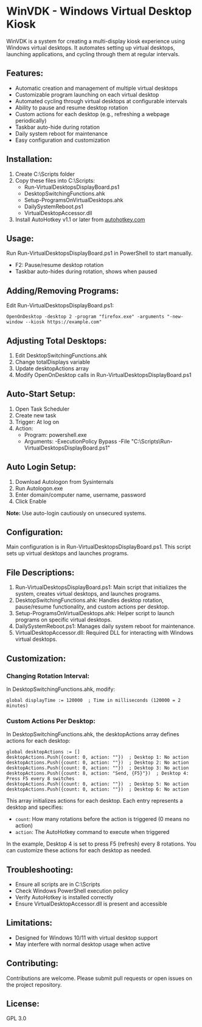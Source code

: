 # WinVDK - Windows Virtual Desktop Kiosk

WinVDK is a system for creating a multi-display kiosk experience using
Windows virtual desktops. It automates setting up virtual desktops,
launching applications, and cycling through them at regular intervals.

## Features:

-   Automatic creation and management of multiple virtual desktops
-   Customizable program launching on each virtual desktop
-   Automated cycling through virtual desktops at configurable intervals
-   Ability to pause and resume desktop rotation
-   Custom actions for each desktop (e.g., refreshing a webpage
    periodically)
-   Taskbar auto-hide during rotation
-   Daily system reboot for maintenance
-   Easy configuration and customization

## Installation:

1.  Create C:\Scripts folder
2.  Copy these files into C:\Scripts:
    -   Run-VirtualDesktopsDisplayBoard.ps1
    -   DesktopSwitchingFunctions.ahk
    -   Setup-ProgramsOnVirtualDesktops.ahk
    -   DailySystemReboot.ps1
    -   VirtualDesktopAccessor.dll
3.  Install AutoHotkey v1.1 or later from
    [autohotkey.com](https://www.autohotkey.com)

## Usage:

Run Run-VirtualDesktopsDisplayBoard.ps1 in PowerShell to start manually.

-   F2: Pause/resume desktop rotation
-   Taskbar auto-hides during rotation, shows when paused

## Adding/Removing Programs:

Edit Run-VirtualDesktopsDisplayBoard.ps1:

    OpenOnDesktop -desktop 2 -program "firefox.exe" -arguments "-new-window --kiosk https://example.com"

## Adjusting Total Desktops:

1.  Edit DesktopSwitchingFunctions.ahk
2.  Change totalDisplays variable
3.  Update desktopActions array
4.  Modify OpenOnDesktop calls in Run-VirtualDesktopsDisplayBoard.ps1

## Auto-Start Setup:

1.  Open Task Scheduler
2.  Create new task
3.  Trigger: At log on
4.  Action:
    -   Program: powershell.exe
    -   Arguments: -ExecutionPolicy Bypass -File
        "C:\Scripts\Run-VirtualDesktopsDisplayBoard.ps1"

## Auto Login Setup:

1.  Download Autologon from Sysinternals
2.  Run Autologon.exe
3.  Enter domain/computer name, username, password
4.  Click Enable

**Note:** Use auto-login cautiously on unsecured systems.

## Configuration:

Main configuration is in Run-VirtualDesktopsDisplayBoard.ps1. This
script sets up virtual desktops and launches programs.

## File Descriptions:

1.  Run-VirtualDesktopsDisplayBoard.ps1: Main script that initializes
    the system, creates virtual desktops, and launches programs.
2.  DesktopSwitchingFunctions.ahk: Handles desktop rotation,
    pause/resume functionality, and custom actions per desktop.
3.  Setup-ProgramsOnVirtualDesktops.ahk: Helper script to launch
    programs on specific virtual desktops.
4.  DailySystemReboot.ps1: Manages daily system reboot for maintenance.
5.  VirtualDesktopAccessor.dll: Required DLL for interacting with
    Windows virtual desktops.

## Customization:

### Changing Rotation Interval:

In DesktopSwitchingFunctions.ahk, modify:

    global displayTime := 120000  ; Time in milliseconds (120000 = 2 minutes)

### Custom Actions Per Desktop:

In DesktopSwitchingFunctions.ahk, the desktopActions array defines
actions for each desktop:

    global desktopActions := []
    desktopActions.Push({count: 0, action: ""})  ; Desktop 1: No action
    desktopActions.Push({count: 0, action: ""})  ; Desktop 2: No action
    desktopActions.Push({count: 0, action: ""})  ; Desktop 3: No action
    desktopActions.Push({count: 8, action: "Send, {F5}"})  ; Desktop 4: Press F5 every 8 switches
    desktopActions.Push({count: 0, action: ""})  ; Desktop 5: No action
    desktopActions.Push({count: 0, action: ""})  ; Desktop 6: No action

This array initializes actions for each desktop. Each entry represents a
desktop and specifies:

-   `count`: How many rotations before the action is triggered (0 means
    no action)
-   `action`: The AutoHotkey command to execute when triggered

In the example, Desktop 4 is set to press F5 (refresh) every 8
rotations. You can customize these actions for each desktop as needed.

## Troubleshooting:

-   Ensure all scripts are in C:\Scripts
-   Check Windows PowerShell execution policy
-   Verify AutoHotkey is installed correctly
-   Ensure VirtualDesktopAccessor.dll is present and accessible

## Limitations:

-   Designed for Windows 10/11 with virtual desktop support
-   May interfere with normal desktop usage when active

## Contributing:

Contributions are welcome. Please submit pull requests or open issues on
the project repository.

## License:

GPL 3.0
